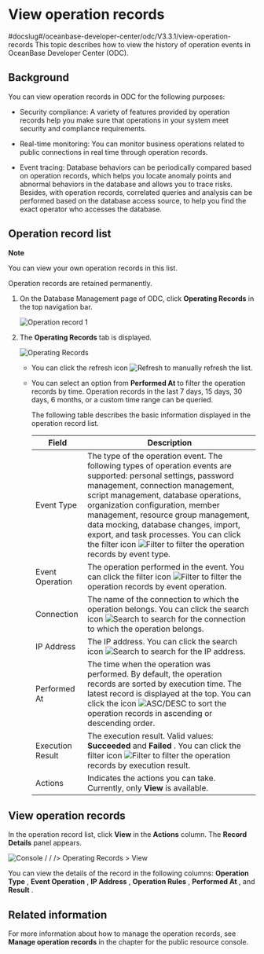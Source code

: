 View operation records 
===========================================
#docslug#/oceanbase-developer-center/odc/V3.3.1/view-operation-records
This topic describes how to view the history of operation events in OceanBase Developer Center (ODC). 

Background 
-------------------------------

You can view operation records in ODC for the following purposes:

* Security compliance: A variety of features provided by operation records help you make sure that operations in your system meet security and compliance requirements.

  

* Real-time monitoring: You can monitor business operations related to public connections in real time through operation records.

  

* Event tracing: Database behaviors can be periodically compared based on operation records, which helps you locate anomaly points and abnormal behaviors in the database and allows you to trace risks. Besides, with operation records, correlated queries and analysis can be performed based on the database access source, to help you find the exact operator who accesses the database.

  




Operation record list 
------------------------------------------

**Note**



You can view your own operation records in this list. 

Operation records are retained permanently.

1. On the Database Management page of ODC, click **Operating Records** in the top navigation bar. 

   ![Operation record 1](https://help-static-aliyun-doc.aliyuncs.com/assets/img/en-US/3716211561/p411756.png)
   

2. The **Operating Records** tab is displayed. 

   ![Operating Records](https://help-static-aliyun-doc.aliyuncs.com/assets/img/en-US/9185511561/p411758.png)
   * You can click the refresh icon ![Refresh](https://help-static-aliyun-doc.aliyuncs.com/assets/img/en-US/9185511561/p420126.jpg) to manually refresh the list.

     
   
   * You can select an option from **Performed At** to filter the operation records by time. Operation records in the last 7 days, 15 days, 30 days, 6 months, or a custom time range can be queried. 

     The following table describes the basic information displayed in the operation record list. 
     

     |      Field       |                                                                                                                                                                                                                                                                Description                                                                                                                                                                                                                                                                |
     |------------------|-------------------------------------------------------------------------------------------------------------------------------------------------------------------------------------------------------------------------------------------------------------------------------------------------------------------------------------------------------------------------------------------------------------------------------------------------------------------------------------------------------------------------------------------|
     | Event Type       | The type of the operation event. The following types of operation events are supported: personal settings, password management, connection management, script management, database operations, organization configuration, member management, resource group management, data mocking, database changes, import, export, and task processes.  You can click the filter icon ![Filter](https://help-static-aliyun-doc.aliyuncs.com/assets/img/en-US/8487860461/p352180.jpg) to filter the operation records by event type. |
     | Event Operation  | The operation performed in the event.  You can click the filter icon ![Filter](https://help-static-aliyun-doc.aliyuncs.com/assets/img/en-US/8487860461/p352180.jpg) to filter the operation records by event operation.                                                                                                                                                                                                                                                                                                   |
     | Connection       | The name of the connection to which the operation belongs.  You can click the search icon ![Search](https://help-static-aliyun-doc.aliyuncs.com/assets/img/en-US/0365511561/p417135.jpg) to search for the connection to which the operation belongs.                                                                                                                                                                                                                                                                     |
     | IP Address       | The IP address.  You can click the search icon ![Search](https://help-static-aliyun-doc.aliyuncs.com/assets/img/en-US/0365511561/p417135.jpg) to search for the IP address.                                                                                                                                                                                                                                                                                                                                               |
     | Performed At     | The time when the operation was performed.  By default, the operation records are sorted by execution time. The latest record is displayed at the top.  You can click the icon ![ASC/DESC](https://help-static-aliyun-doc.aliyuncs.com/assets/img/en-US/9014511561/p420143.jpg) to sort the operation records in ascending or descending order.                                                                                                                                                           |
     | Execution Result | The execution result. Valid values: **Succeeded** and **Failed** .  You can click the filter icon ![Filter](https://help-static-aliyun-doc.aliyuncs.com/assets/img/en-US/8487860461/p352180.jpg) to filter the operation records by execution result.                                                                                                                                                                                                                                                                     |
     | Actions          | Indicates the actions you can take. Currently, only **View** is available.                                                                                                                                                                                                                                                                                                                                                                                                                                                                |

     
   

   




View operation records 
-------------------------------------------

In the operation record list, click **View** in the **Actions** column. The **Record Details** panel appears. 

![Console / / /> Operating Records > View](https://help-static-aliyun-doc.aliyuncs.com/assets/img/en-US/0920633561/p420132.png)

You can view the details of the record in the following columns: **Operation Type** , **Event Operation** , **IP Address** , **Operation Rules** , **Performed At** , and **Result** .

Related information 
----------------------------------------

For more information about how to manage the operation records, see **Manage operation records** in the chapter for the public resource console.
